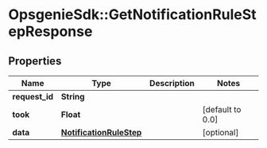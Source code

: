 # OpsgenieSdk::GetNotificationRuleStepResponse

## Properties
Name | Type | Description | Notes
------------ | ------------- | ------------- | -------------
**request_id** | **String** |  | 
**took** | **Float** |  | [default to 0.0]
**data** | [**NotificationRuleStep**](NotificationRuleStep.md) |  | [optional] 


